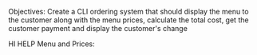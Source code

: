 Objectives:
    Create a CLI ordering system that should display the menu to the customer along with the menu prices, calculate the total cost, get the customer payment and display the customer's change

HI HELP
Menu and Prices:

